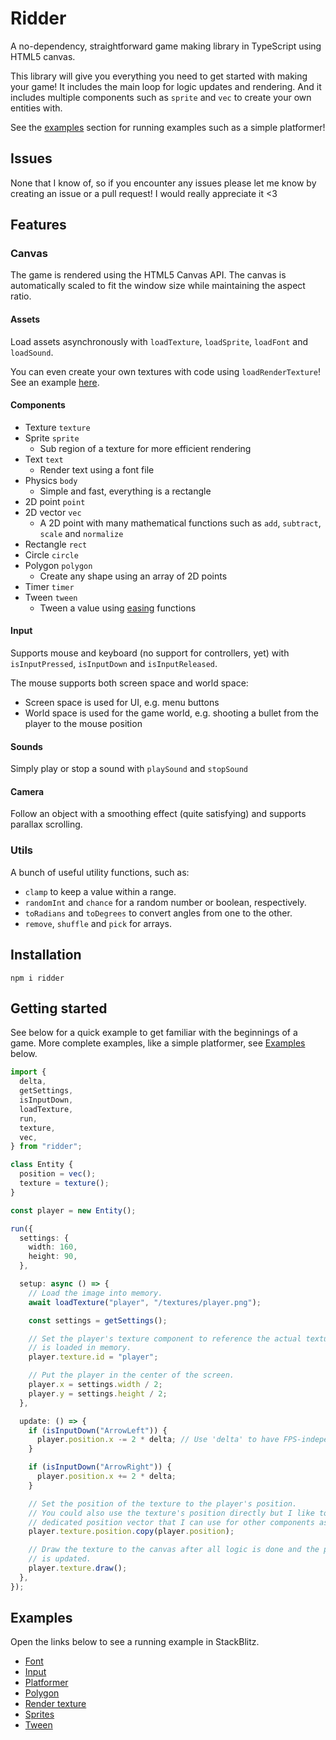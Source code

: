 # Ridder

A no-dependency, straightforward game making library in TypeScript using HTML5 canvas.

This library will give you everything you need to get started with making your game! It includes the main loop for logic updates and rendering. And it includes multiple components such as `sprite` and `vec` to create your own entities with.

See the [examples](#examples) section for running examples such as a simple platformer!

## Issues

None that I know of, so if you encounter any issues please let me know by creating an issue or a pull request! I would really appreciate it <3

## Features

### Canvas

The game is rendered using the HTML5 Canvas API. The canvas is automatically scaled to fit the window size while maintaining the aspect ratio.

#### Assets

Load assets asynchronously with `loadTexture`, `loadSprite`, `loadFont` and `loadSound`.

You can even create your own textures with code using `loadRenderTexture`! See an example [here](https://stackblitz.com/edit/ridder-example-render-texture?file=src%2Fmain.ts).

#### Components

- Texture `texture`
- Sprite `sprite`
  - Sub region of a texture for more efficient rendering
- Text `text`
  - Render text using a font file
- Physics `body`
  - Simple and fast, everything is a rectangle
- 2D point `point`
- 2D vector `vec`
  - A 2D point with many mathematical functions such as `add`, `subtract`, `scale` and `normalize`
- Rectangle `rect`
- Circle `circle`
- Polygon `polygon`
  - Create any shape using an array of 2D points
- Timer `timer`
- Tween `tween`
  - Tween a value using [easing](https://easings.net/) functions

#### Input

Supports mouse and keyboard (no support for controllers, yet) with `isInputPressed`, `isInputDown` and `isInputReleased`.

The mouse supports both screen space and world space:

- Screen space is used for UI, e.g. menu buttons
- World space is used for the game world, e.g. shooting a bullet from the player to the mouse position

#### Sounds

Simply play or stop a sound with `playSound` and `stopSound`

#### Camera

Follow an object with a smoothing effect (quite satisfying) and supports parallax scrolling.

### Utils

A bunch of useful utility functions, such as:

- `clamp` to keep a value within a range.
- `randomInt` and `chance` for a random number or boolean, respectively.
- `toRadians` and `toDegrees` to convert angles from one to the other.
- `remove`, `shuffle` and `pick` for arrays.

## Installation

```shell
npm i ridder
```

## Getting started

See below for a quick example to get familiar with the beginnings of a game.
More complete examples, like a simple platformer, see [Examples](#examples) below.

```typescript
import {
  delta,
  getSettings,
  isInputDown,
  loadTexture,
  run,
  texture,
  vec,
} from "ridder";

class Entity {
  position = vec();
  texture = texture();
}

const player = new Entity();

run({
  settings: {
    width: 160,
    height: 90,
  },

  setup: async () => {
    // Load the image into memory.
    await loadTexture("player", "/textures/player.png");

    const settings = getSettings();

    // Set the player's texture component to reference the actual texture that
    // is loaded in memory.
    player.texture.id = "player";

    // Put the player in the center of the screen.
    player.x = settings.width / 2;
    player.y = settings.height / 2;
  },

  update: () => {
    if (isInputDown("ArrowLeft")) {
      player.position.x -= 2 * delta; // Use 'delta' to have FPS-independent updates.
    }

    if (isInputDown("ArrowRight")) {
      player.position.x += 2 * delta;
    }

    // Set the position of the texture to the player's position.
    // You could also use the texture's position directly but I like to have a
    // dedicated position vector that I can use for other components as well.
    player.texture.position.copy(player.position);

    // Draw the texture to the canvas after all logic is done and the position
    // is updated.
    player.texture.draw();
  },
});
```

## Examples

Open the links below to see a running example in StackBlitz.

- [Font](https://stackblitz.com/edit/ridder-example-font?file=src%2Fmain.ts)
- [Input](https://stackblitz.com/edit/ridder-example-input?file=src%2Fmain.ts)
- [Platformer](https://stackblitz.com/edit/ridder-example-platformer?file=src%2Fmain.ts)
- [Polygon](https://stackblitz.com/edit/ridder-example-polygon?file=src%2Fmain.ts)
- [Render texture](https://stackblitz.com/edit/ridder-example-render-texture?file=src%2Fmain.ts)
- [Sprites](https://stackblitz.com/edit/ridder-example-sprites?file=src%2Fmain.ts)
- [Tween](https://stackblitz.com/edit/ridder-example-tween?file=src%2Fmain.ts)
